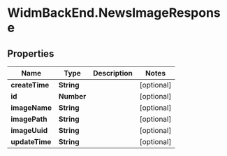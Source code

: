 # WidmBackEnd.NewsImageResponse

## Properties

Name | Type | Description | Notes
------------ | ------------- | ------------- | -------------
**createTime** | **String** |  | [optional] 
**id** | **Number** |  | [optional] 
**imageName** | **String** |  | [optional] 
**imagePath** | **String** |  | [optional] 
**imageUuid** | **String** |  | [optional] 
**updateTime** | **String** |  | [optional] 


